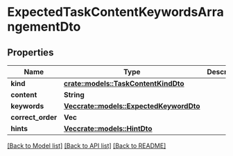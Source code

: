# ExpectedTaskContentKeywordsArrangementDto

## Properties

Name | Type | Description | Notes
------------ | ------------- | ------------- | -------------
**kind** | [**crate::models::TaskContentKindDto**](TaskContentKindDto.md) |  | 
**content** | **String** |  | 
**keywords** | [**Vec<crate::models::ExpectedKeywordDto>**](ExpectedKeywordDto.md) |  | 
**correct_order** | **Vec<u16>** |  | 
**hints** | [**Vec<crate::models::HintDto>**](HintDto.md) |  | 

[[Back to Model list]](../README.md#documentation-for-models) [[Back to API list]](../README.md#documentation-for-api-endpoints) [[Back to README]](../README.md)


